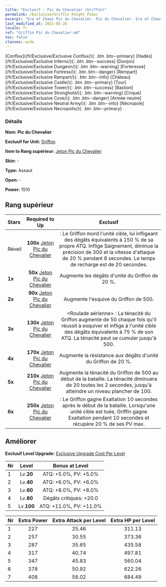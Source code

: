 ```yaml
---
title: "Exclusif - Pic du Chevalier (Griffin)"
permalink: /Exclusive/Griffin Knight Pike/
excerpt: "Era of Chaos Pic du Chevalier. Pic du Chevalier. Era of Chaos Exclusif Pic du Chevalier. Griffon Exclusif."
last_modified_at: 2021-05-28
locale: fr
ref: "Griffin Pic du Chevalier.md"
toc: false
classes: wide
---
```

 [Conflux](/fr/Exclusive/Exclusive Conflux/){: .btn .btn--primary} [Hadès](/fr/Exclusive/Exclusive Inferno/){: .btn .btn--success} [Donjon](/fr/Exclusive/Exclusive Dungeon/){: .btn .btn--warning} [Forteresse](/fr/Exclusive/Exclusive Fortress/){: .btn .btn--danger} [Rempart](/fr/Exclusive/Exclusive Rampart/){: .btn .btn--info} [Château](/fr/Exclusive/Exclusive Castle/){: .btn .btn--primary} [Tour](/fr/Exclusive/Exclusive Tower/){: .btn .btn--success} [Bastion](/fr/Exclusive/Exclusive Stronghold/){: .btn .btn--warning} [Crique](/fr/Exclusive/Exclusive Cove/){: .btn .btn--danger} [Armée neutre](/fr/Exclusive/Exclusive Neutral Army/){: .btn .btn--info} [Nécropole](/fr/Exclusive/Exclusive Necropolis/){: .btn .btn--primary} 

### Détails
 **Nom: Pic du Chevalier** 

 **Exclusif for Unit:** [Griffon](/fr/units/Griffin/) 

 **Item to Rang supérieur:** [Jeton Pic du Chevalier](/ItemsFR/con_916/)

 **Skin:** -

 **Type:** Assaut

 **Open:** -

 **Power:** 1510

## Rang supérieur

  |     Stars    |  Required to Up | Exclusif |
  |:-------------|:---------------:|:---------------:|
  |  Réveil  | **100x** [Jeton Pic du Chevalier](/ItemsFR/con_916/) | <Coup de bec> : Le Griffon mord l'unité cible, lui infligeant des dégâts équivalents à 150 % de sa propre ATQ. Inflige Saignement, diminue la précision de 300 et la vitesse d'attaque de 20 % pendant 8 secondes. Le temps de recharge est de 20 secondes. |
  | **1x** <i class="fas fa-star"/> | **50x** [Jeton Pic du Chevalier](/ItemsFR/con_916/) | Augmente les dégâts d'unité du Griffon de 20 %. |
  | **2x** <i class="fas fa-star"/> | **90x** [Jeton Pic du Chevalier](/ItemsFR/con_916/) | Augmente l'esquive du Griffon de 500. |
  | **3x** <i class="fas fa-star"/> | **130x** [Jeton Pic du Chevalier](/ItemsFR/con_916/) | <Roulade aérienne> : La ténacité du Griffon augmente de 50 chaque fois qu'il réussit à esquiver et inflige à l'unité cible des dégâts équivalents à 75 % de son ATQ. La ténacité peut se cumuler jusqu'à 500. |
  | **4x** <i class="fas fa-star"/> | **170x** [Jeton Pic du Chevalier](/ItemsFR/con_916/) | Augmente la résistance aux dégâts d'unité du Griffon de 20 %. |
  | **5x** <i class="fas fa-star"/> | **210x** [Jeton Pic du Chevalier](/ItemsFR/con_916/) | Augmente la ténacité du Griffon de 500 au début de la bataille. La ténacité diminuera de 20 toutes les 2 secondes, jusqu'à atteindre un niveau plancher de 100. |
  | **6x** <i class="fas fa-star"/> | **250x** [Jeton Pic du Chevalier](/ItemsFR/con_916/) | <Instinct animal> : Le Griffon gagne Exaltation 10 secondes après le début de la bataille. Lorsqu'une unité cible est tuée, Griffin gagne Exaltation pendant 10 secondes et récupère 20 % de ses PV max. |


## Améliorer
 **Exclusif Level Upgrade:** [Exclusive Upgrade Cost Per Level](/Exclusive/ExclusiveUpgradeCostPerLevel/)

  |  Nr  |   Level  | Bonus at Level |
  |:-----|:--------:|:--------------:|
  | 1 | Lv.**20** | ATQ: +5.0%, PV: +5.0% |
  | 2 | Lv.**40** | ATQ: +6.0%, PV: +6.0% |
  | 3 | Lv.**60** | ATQ: +8.0%, PV: +8.0% |
  | 4 | Lv.**80** | Dégâts critiques: +20.0 |
  | 5 | Lv.**100** | ATQ: +11.0%, PV: +11.0% |


  |  Nr  |  Extra Power | Extra Attack per Level | Extra HP per Level |
  |:-----|:--------:|:--------:|:--------:|
  | 1 | 227 | 25.46 | 311.13 |
  | 2 | 257 | 30.55 | 373.36 |
  | 3 | 287 | 35.65 | 435.58 |
  | 4 | 317 | 40.74 | 497.81 |
  | 5 | 347 | 45.83 | 560.04 |
  | 6 | 378 | 50.92 | 622.26 |
  | 7 | 408 | 56.02 | 684.49 |


